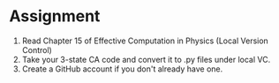 # Assignment
1. Read Chapter 15 of Effective Computation in Physics (Local Version Control)
2. Take your 3-state CA code and convert it to .py files under local VC. 
3. Create a GitHub account if you don't already have one. 

